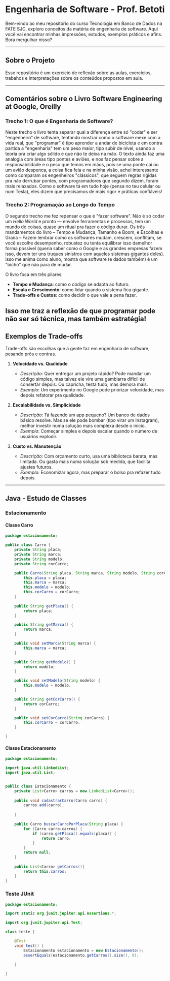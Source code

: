 # Engenharia de Software - Prof. Betoti 
Bem-vindo ao meu repositório do curso Tecnológia em Banco de Dados na FATE SJC, exploro conceitos da matéria de engenharia de software. Aqui você vai encontrar minhas impressões, estudos, exemplos práticos e afins. Bora mergulhar nisso?
 
---
 
## Sobre o Projeto  
Esse repositório é um exercício de reflexão sobre as aulas, exercícios, trabahos e interpretações sobre os conteúdos propostos em aula.
 
---
 
## Comentários sobre o Livro Software Engineering at Google, Oreilly  
 
### Trecho 1: O que é Engenharia de Software?  
Neste trecho o livro tenta separar qual a diferença entre só "codar" e ser "engenheiro" de software, tentando mostrar como o software mexe com a vida real, que "programar" é tipo aprender a andar de bicicleta e em contra partida a "engenharia" tem um peso maior, tipo subir de nível, usando a teoria pra criar algo sólido e que não te deixa na mão. O texto ainda faz uma analogia com áreas tipo pontes e aviões, e nos faz pensar sobre a responsabilidade e o peso que temos em mãos, pois se uma ponte cai ou um avião despenca, a coisa fica feia e na minha visão, achei interessante como comparam os engenheiros "clássicos", que seguem regras rígidas pra não derrubar pontes, com programadores que segundo dizem, foram mais relaxados. Como o software tá em tudo hoje (pensa no teu celular ou num Tesla), eles dizem que precisamos de mais rigor e práticas confiáveis!
 
### Trecho 2: Programação ao Longo do Tempo  
O segundo trecho me fez repensar o que é "fazer software". Não é só codar um *Hello World* e pronto — envolve ferramentas e processos, tem um mundo de coisas, quase um ritual pra fazer o código durar. Os três mandamentos do livro – Tempo e Mudança, Tamanho e Boom, e Escolhas e Grana – Fazem lembrar como os softwares mudam, crescem, conflitam, se você escolhe desempenho, robustez ou tenta equilibrar isso damelhor forma possível (queria saber como o Google e as grandes empresas fazem isso, devem ter uns truques sinistros com aqueles sistemas gigantes deles). Isso me anima como aluno, mostra que software (e dados também) é um "bicho" que não para de mudar.
 
O livro foca em três pilares:  
- **Tempo e Mudança**: como o código se adapta ao futuro.  
- **Escala e Crescimento**: como lidar quando o sistema fica gigante.  
- **Trade-offs e Custos**: como decidir o que vale a pena fazer.  
 
Isso me traz a reflexão de que programar pode não ser só técnica, mas também estratégia!
---
 
## Exemplos de Trade-offs  
Trade-offs são escolhas que a gente faz em engenharia de software, pesando prós e contras.
 
1. **Velocidade vs. Qualidade**  
   - *Descrição*: Quer entregar um projeto rápido? Pode mandar um código simples, mas talvez ele vire uma gambiarra difícil de consertar depois. Ou capricha, testa tudo, mas demora mais.  
   - *Exemplo*: Um experimento no Google pode priorizar velocidade, mas depois refatorar pra qualidade.
 
2. **Escalabilidade vs. Simplicidade**  
   - *Descrição*: Tá fazendo um app pequeno? Um banco de dados básico resolve. Mas se ele pode bombar (tipo virar um Instagram), melhor investir numa solução mais complexa desde o início.  
   - *Exemplo*: Começar simples e depois escalar quando o número de usuários explodir.
 
3. **Custo vs. Manutenção**  
   - *Descrição*: Com orçamento curto, usa uma biblioteca barata, mas limitada. Ou gasta mais numa solução sob medida, que facilita ajustes futuros.  
   - *Exemplo*: Economizar agora, mas preparar o bolso pra refazer tudo depois.
 
---

## Java - Estudo de Classes 

### Estacionamento


#### Classe Carro
~~~java
package estacionamento;

public class Carro {
	private String placa;
    private String marca;
    private String modelo;
    private String corCarro;

    public Carro(String placa, String marca, String modelo, String corCarro) {
    	this.placa = placa;
        this.marca = marca;
        this.modelo = modelo;
        this.corCarro = corCarro;
    }
    
    public String getPlaca() {
        return placa;
    }

    public String getMarca() {
        return marca;
    }

    public void setMarca(String marca) {
        this.marca = marca;
    }

    public String getModelo() {
        return modelo;
    }

    public void setModelo(String modelo) {
        this.modelo = modelo;
    }

    public String getCorCarro() {
        return corCarro;
    }

    public void setCorCarro(String corCarro) {
        this.corCarro = corCarro;
    }

}
~~~


#### Classe Estacionamento
~~~java
package estacionamento;

import java.util.LinkedList;
import java.util.List;


public class Estacionamento {
	private List<Carro> carros = new LinkedList<Carro>();
	
	public void cadastrarCarro(Carro carro) {
		carros.add(carro);
	
	}
	
	public Carro buscarCarroPorPlaca(String placa) {
		for (Carro carro:carros) {
			if (carro.getPlaca().equals(placa)) {
				return carro;
			}
		}
		return null;
	}
	
	public List<Carro> getCarros(){
		return this.carros;
	}
}
~~~


### Teste JUnit
~~~java
package estacionamento;

import static org.junit.jupiter.api.Assertions.*;

import org.junit.jupiter.api.Test;

class teste {

	@Test
	void test() {
		Estacionamento estacionamento = new Estacionamento();
		assertEquals(estacionamento.getCarros().size(), 0);
		
	}

}
~~~
